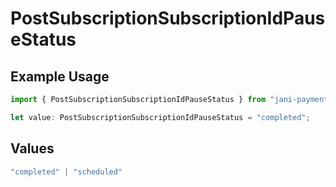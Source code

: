# PostSubscriptionSubscriptionIdPauseStatus

## Example Usage

```typescript
import { PostSubscriptionSubscriptionIdPauseStatus } from "jani-payments/models/operations";

let value: PostSubscriptionSubscriptionIdPauseStatus = "completed";
```

## Values

```typescript
"completed" | "scheduled"
```